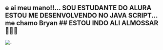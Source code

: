 ## e ai meu mano!!... SOU ESTUDANTE DO ALURA ESTOU ME DESENVOLVENDO NO JAVA SCRIPT... me chamo Bryan        ## ESTOU INDO ALI ALMOSSAR 👳🏿‍♀️



![.](https://tenor.com/b1num.gif).






